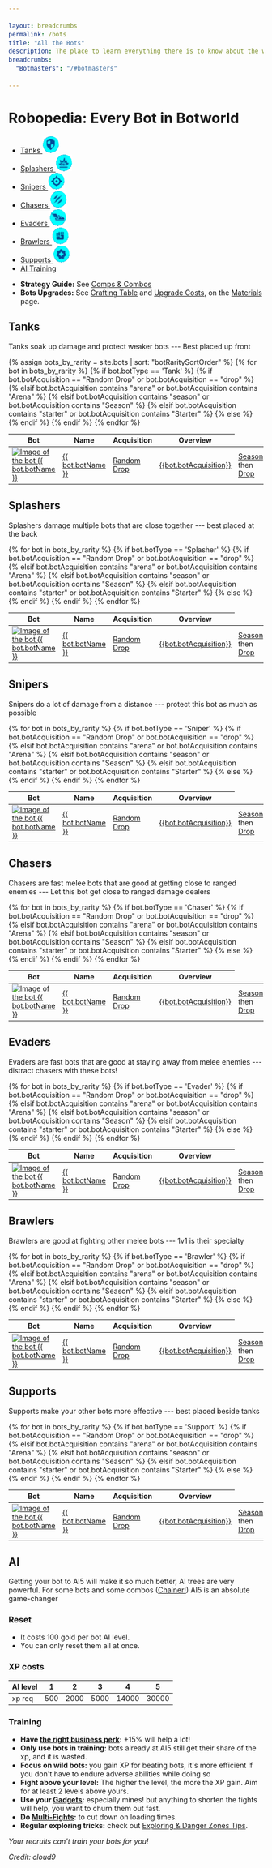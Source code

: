 ```yaml
---

layout: breadcrumbs
permalink: /bots
title: "All the Bots"
description: The place to learn everything there is to know about the wonderful bots you can encounter and build in Botworld Adventure!
breadcrumbs:
  "Botmasters": "/#botmasters"

---
```





# Robopedia: Every Bot in Botworld



<ul class="bots page-toc toc-block-list links">
  <li class="toc-block-entry" ><a href="#tanks" title="See every Tank">Tanks <img loading="lazy"   src="/assets/img/icons/tanks.png" alt="Tank bots logo"></a></li>
  <li class="toc-block-entry" ><a href="#splashers" title="See every Splasher">Splashers <img loading="lazy"   src="/assets/img/icons/splashers.png" alt="Splasher bots logo"></a></li>
  <li class="toc-block-entry" ><a href="#snipers" title="See every Sniper">Snipers <img loading="lazy"   src="/assets/img/icons/snipers.png" alt="Sniper bots logo"></a></li>
  <li class="toc-block-entry" ><a href="#chasers" title="See every Chaser">Chasers <img loading="lazy"   src="/assets/img/icons/chasers.png" alt="Chaser bots logo"></a></li>
  <li class="toc-block-entry" ><a href="#evaders" title="See every Evader">Evaders <img loading="lazy"   src="/assets/img/icons/evaders.png" alt="Evader bots logo"></a></li>
  <li class="toc-block-entry" ><a href="#brawlers" title="See every Brawler">Brawlers <img loading="lazy"   src="/assets/img/icons/brawlers.png" alt="Brawler bots logo"></a></li>
  <li class="toc-block-entry" ><a href="#supports" title="See every Support">Supports <img loading="lazy"   src="/assets/img/icons/supports.png" alt="Support bots logo"></a></li>
  <li class="toc-block-entry" ><a href="#ai" title="Everything about AI trees & xp">AI Training</a></li>
</ul>


<div markdown="1" class=" ghcms ghcms-main">

</div>


- **Strategy Guide:** See [Comps & Combos](/comps)
- **Bots Upgrades:** See [Crafting Table](/materials#crafting) and [Upgrade Costs](/materials#costs), on the [Materials](/materials) page. 

## Tanks


<div markdown="1" class=" ghcms ghcms-tanks">

Tanks soak up damage and protect weaker bots --- Best placed up front

</div>

<table class="collection-list no-inline">
  <thead>
    <tr>
      <th>Bot</th>
      <th>Name</th>
      <th>Acquisition</th>
      <th>Overview</th>
    </tr>
  </thead>
  <tbody>
    {% assign bots_by_rarity = site.bots | sort: "botRaritySortOrder" %}
    {% for bot in bots_by_rarity %}
        {% if bot.botType == 'Tank' %}
          <tr class="collection-list-entry rarity_{{bot.botRarity}}">
              <td class="table-pic">
             <a href="{{ site.baseurl }}{{ bot.url }}" title="Everything about the bot {{ bot.botName }}"> 
                <img loading="lazy"   src="/assets/img/bots{{ bot.url }}.png" alt="Image of the bot {{ bot.botName }}"> 
             </a>
              </td>
              <td>
                  <a href="{{ site.baseurl }}{{ bot.url }}" title="Everything about the bot {{ bot.botName }}"> {{ bot.botName }} </a>
              </td> 
            {% if bot.botAcquisition == "Random Drop" or bot.botAcquisition == "drop" %}
                <td><a href="/loot#botframes" title="How to find random Botframes">Random Drop</a></td>
            {% elsif bot.botAcquisition contains "arena" or bot.botAcquisition contains "Arena" %}
                <td><a href="/arena#rewards" title="See the rewards you can get from the arena">{{bot.botAcquisition}}</a></td>
            {% elsif bot.botAcquisition contains "season" or bot.botAcquisition contains "Season" %}
                <td><a href="/seasons" title="Read everything about season rewards">Season</a> then <a href="/loot#botframes" title="How to find random Botframes">Drop</a></td>
            {% elsif bot.botAcquisition contains "starter" or bot.botAcquisition contains "Starter" %}
                <td><a href="/starter-bots" title="The 3 starter bots in Botworld Adventure">Starter Bot</a> then <a href="/loot#botframes" title="How to find random Botframes">Drop</a></td>
            {% else %}
                <td>{{bot.botAcquisition}}</td>
            {% endif %}
              <td class="overview">{{bot.botOpinion}}</td>
            </tr>
        {% endif %}
    {% endfor %}
  </tbody>
</table>


## Splashers

<div markdown="1" class=" ghcms ghcms-splashers">

Splashers damage multiple bots that are close together --- best placed at the back

</div>

<table class="collection-list no-inline">
  <thead>
    <tr>
      <th>Bot</th>
      <th>Name</th>
      <th>Acquisition</th>
      <th>Overview</th>
    </tr>
  </thead>
  <tbody>
    {% for bot in bots_by_rarity %}
      {% if bot.botType == 'Splasher' %}
      <tr class="collection-list-entry rarity_{{bot.botRarity}}">
          <td class="table-pic">
       <a href="{{ site.baseurl }}{{ bot.url }}" title="Everything about the bot {{ bot.botName }}"> 
        <img loading="lazy"   src="/assets/img/bots{{ bot.url }}.png" alt="Image of the bot {{ bot.botName }}"> 
       </a>
          </td>
          <td>
            <a href="{{ site.baseurl }}{{ bot.url }}" title="Everything about the bot {{ bot.botName }}"> {{ bot.botName }} </a>
          </td>
            {% if bot.botAcquisition == "Random Drop" or bot.botAcquisition == "drop" %}
                <td><a href="/loot#botframes" title="How to find random Botframes">Random Drop</a></td>
            {% elsif bot.botAcquisition contains "arena" or bot.botAcquisition contains "Arena" %}
                <td><a href="/arena#rewards" title="See the rewards you can get from the arena">{{bot.botAcquisition}}</a></td>
            {% elsif bot.botAcquisition contains "season" or bot.botAcquisition contains "Season" %}
                <td><a href="/seasons" title="Read everything about season rewards">Season</a> then <a href="/loot#botframes" title="How to find random Botframes">Drop</a></td>
            {% elsif bot.botAcquisition contains "starter" or bot.botAcquisition contains "Starter" %}
                <td><a href="/starter-bots" title="The 3 starter bots in Botworld Adventure">Starter Bot</a> then <a href="/loot#botframes" title="How to find random Botframes">Drop</a></td>
            {% else %}
                <td>{{bot.botAcquisition}}</td>
            {% endif %}
          <td class="overview">{{bot.botOpinion}}</td>
        </tr>
    {% endif %}
    {% endfor %}
  </tbody>
</table>

## Snipers

<div markdown="1" class=" ghcms ghcms-snipers">

Snipers do a lot of damage from a distance --- protect this bot as much as possible

</div>


<table class="collection-list no-inline">
  <thead>
    <tr>
      <th>Bot</th>
      <th>Name</th>
      <th>Acquisition</th>
      <th>Overview</th>
    </tr>
  </thead>
  <tbody>
    {% for bot in bots_by_rarity %}
      {% if bot.botType == 'Sniper' %}
      <tr class="collection-list-entry rarity_{{bot.botRarity}}">
          <td class="table-pic">
       <a href="{{ site.baseurl }}{{ bot.url }}" title="Everything about the bot {{ bot.botName }}"> 
        <img loading="lazy"   src="/assets/img/bots{{ bot.url }}.png" alt="Image of the bot {{ bot.botName }}"> 
       </a>
          </td>
          <td>
            <a href="{{ site.baseurl }}{{ bot.url }}" title="Everything about the bot {{ bot.botName }}"> {{ bot.botName }} </a>
          </td>
            {% if bot.botAcquisition == "Random Drop" or bot.botAcquisition == "drop" %}
                <td><a href="/loot#botframes" title="How to find random Botframes">Random Drop</a></td>
            {% elsif bot.botAcquisition contains "arena" or bot.botAcquisition contains "Arena" %}
                <td><a href="/arena#rewards" title="See the rewards you can get from the arena">{{bot.botAcquisition}}</a></td>
            {% elsif bot.botAcquisition contains "season" or bot.botAcquisition contains "Season" %}
                <td><a href="/seasons" title="Read everything about season rewards">Season</a> then <a href="/loot#botframes" title="How to find random Botframes">Drop</a></td>
            {% elsif bot.botAcquisition contains "starter" or bot.botAcquisition contains "Starter" %}
                <td><a href="/starter-bots" title="The 3 starter bots in Botworld Adventure">Starter Bot</a> then <a href="/loot#botframes" title="How to find random Botframes">Drop</a></td>
            {% else %}
                <td>{{bot.botAcquisition}}</td>
            {% endif %}
          <td class="overview">{{bot.botOpinion}}</td>
        </tr>
    {% endif %}
    {% endfor %}
  </tbody>
</table>

## Chasers

<div markdown="1" class=" ghcms ghcms-chasers">

Chasers are fast melee bots that are good at getting close to ranged enemies --- Let this bot get close to ranged damage dealers

</div>


<table class="collection-list no-inline">
  <thead>
    <tr>
      <th>Bot</th>
      <th>Name</th>
      <th>Acquisition</th>
      <th>Overview</th>
    </tr>
  </thead>
  <tbody>
    {% for bot in bots_by_rarity %}
      {% if bot.botType == 'Chaser' %}
      <tr class="collection-list-entry rarity_{{bot.botRarity}}">
          <td class="table-pic">
       <a href="{{ site.baseurl }}{{ bot.url }}" title="Everything about the bot {{ bot.botName }}"> 
        <img loading="lazy"   src="/assets/img/bots{{ bot.url }}.png" alt="Image of the bot {{ bot.botName }}"> 
       </a>
          </td>
          <td>
            <a href="{{ site.baseurl }}{{ bot.url }}" title="Everything about the bot {{ bot.botName }}"> {{ bot.botName }} </a>
          </td>
            {% if bot.botAcquisition == "Random Drop" or bot.botAcquisition == "drop" %}
                <td><a href="/loot#botframes" title="How to find random Botframes">Random Drop</a></td>
            {% elsif bot.botAcquisition contains "arena" or bot.botAcquisition contains "Arena" %}
                <td><a href="/arena#rewards" title="See the rewards you can get from the arena">{{bot.botAcquisition}}</a></td>
            {% elsif bot.botAcquisition contains "season" or bot.botAcquisition contains "Season" %}
                <td><a href="/seasons" title="Read everything about season rewards">Season</a> then <a href="/loot#botframes" title="How to find random Botframes">Drop</a></td>
            {% elsif bot.botAcquisition contains "starter" or bot.botAcquisition contains "Starter" %}
                <td><a href="/starter-bots" title="The 3 starter bots in Botworld Adventure">Starter Bot</a> then <a href="/loot#botframes" title="How to find random Botframes">Drop</a></td>
            {% else %}
                <td>{{bot.botAcquisition}}</td>
            {% endif %}
          <td class="overview">{{bot.botOpinion}}</td>
        </tr>
    {% endif %}
    {% endfor %}
  </tbody>
</table>

## Evaders

<div markdown="1" class=" ghcms ghcms-evaders">

Evaders are fast bots that are good at staying away from melee enemies --- distract chasers with these bots!

</div>


<table class="collection-list no-inline">
  <thead>
    <tr>
      <th>Bot</th>
      <th>Name</th>
      <th>Acquisition</th>
      <th>Overview</th>
    </tr>
  </thead>
  <tbody>
    {% for bot in bots_by_rarity %}
      {% if bot.botType == 'Evader' %}
      <tr class="collection-list-entry rarity_{{bot.botRarity}}">
          <td class="table-pic">
       <a href="{{ site.baseurl }}{{ bot.url }}" title="Everything about the bot {{ bot.botName }}"> 
        <img loading="lazy"   src="/assets/img/bots{{ bot.url }}.png" alt="Image of the bot {{ bot.botName }}"> 
       </a>
          </td>
          <td>
            <a href="{{ site.baseurl }}{{ bot.url }}" title="Everything about the bot {{ bot.botName }}"> {{ bot.botName }} </a>
          </td>
            {% if bot.botAcquisition == "Random Drop" or bot.botAcquisition == "drop" %}
                <td><a href="/loot#botframes" title="How to find random Botframes">Random Drop</a></td>
            {% elsif bot.botAcquisition contains "arena" or bot.botAcquisition contains "Arena" %}
                <td><a href="/arena#rewards" title="See the rewards you can get from the arena">{{bot.botAcquisition}}</a></td>
            {% elsif bot.botAcquisition contains "season" or bot.botAcquisition contains "Season" %}
                <td><a href="/seasons" title="Read everything about season rewards">Season</a> then <a href="/loot#botframes" title="How to find random Botframes">Drop</a></td>
            {% elsif bot.botAcquisition contains "starter" or bot.botAcquisition contains "Starter" %}
                <td><a href="/starter-bots" title="The 3 starter bots in Botworld Adventure">Starter Bot</a> then <a href="/loot#botframes" title="How to find random Botframes">Drop</a></td>
            {% else %}
                <td>{{bot.botAcquisition}}</td>
            {% endif %}
          <td class="overview">{{bot.botOpinion}}</td>
        </tr>
    {% endif %}
    {% endfor %}
  </tbody>
</table>

## Brawlers

<div markdown="1" class=" ghcms ghcms-brawlers">

Brawlers are good at fighting other melee bots --- 1v1 is their specialty

</div>


<table class="collection-list no-inline">
  <thead>
    <tr>
      <th>Bot</th>
      <th>Name</th>
      <th>Acquisition</th>
      <th>Overview</th>
    </tr>
  </thead>
  <tbody>
    {% for bot in bots_by_rarity %}
      {% if bot.botType == 'Brawler' %}
      <tr class="collection-list-entry rarity_{{bot.botRarity}}">
          <td class="table-pic">
       <a href="{{ site.baseurl }}{{ bot.url }}" title="Everything about the bot {{ bot.botName }}"> 
        <img loading="lazy"   src="/assets/img/bots{{ bot.url }}.png" alt="Image of the bot {{ bot.botName }}"> 
       </a>
          </td>
          <td>
            <a href="{{ site.baseurl }}{{ bot.url }}" title="Everything about the bot {{ bot.botName }}"> {{ bot.botName }} </a>
          </td>
            {% if bot.botAcquisition == "Random Drop" or bot.botAcquisition == "drop" %}
                <td><a href="/loot#botframes" title="How to find random Botframes">Random Drop</a></td>
            {% elsif bot.botAcquisition contains "arena" or bot.botAcquisition contains "Arena" %}
                <td><a href="/arena#rewards" title="See the rewards you can get from the arena">{{bot.botAcquisition}}</a></td>
            {% elsif bot.botAcquisition contains "season" or bot.botAcquisition contains "Season" %}
                <td><a href="/seasons" title="Read everything about season rewards">Season</a> then <a href="/loot#botframes" title="How to find random Botframes">Drop</a></td>
            {% elsif bot.botAcquisition contains "starter" or bot.botAcquisition contains "Starter" %}
                <td><a href="/starter-bots" title="The 3 starter bots in Botworld Adventure">Starter Bot</a> then <a href="/loot#botframes" title="How to find random Botframes">Drop</a></td>
            {% else %}
                <td>{{bot.botAcquisition}}</td>
            {% endif %}
          <td class="overview">{{bot.botOpinion}}</td>
        </tr>
    {% endif %}
    {% endfor %}
  </tbody>
</table>

## Supports

<div markdown="1" class=" ghcms ghcms-supports">

Supports make your other bots more effective --- best placed beside tanks

</div>


<table class="collection-list no-inline">
  <thead>
    <tr>
      <th>Bot</th>
      <th>Name</th>
      <th>Acquisition</th>
      <th>Overview</th>
    </tr>
  </thead>
  <tbody>
    {% for bot in bots_by_rarity %}
      {% if bot.botType == 'Support' %}
      <tr class="collection-list-entry rarity_{{bot.botRarity}}">
          <td class="table-pic">
       <a href="{{ site.baseurl }}{{ bot.url }}" title="Everything about the bot {{ bot.botName }}"> 
        <img loading="lazy"   src="/assets/img/bots{{ bot.url }}.png" alt="Image of the bot {{ bot.botName }}"> 
       </a>
          </td>
          <td>
            <a href="{{ site.baseurl }}{{ bot.url }}" title="Everything about the bot {{ bot.botName }}"> {{ bot.botName }} </a>
          </td>
            {% if bot.botAcquisition == "Random Drop" or bot.botAcquisition == "drop" %}
                <td><a href="/loot#botframes" title="How to find random Botframes">Random Drop</a></td>
            {% elsif bot.botAcquisition contains "arena" or bot.botAcquisition contains "Arena" %}
                <td><a href="/arena#rewards" title="See the rewards you can get from the arena">{{bot.botAcquisition}}</a></td>
            {% elsif bot.botAcquisition contains "season" or bot.botAcquisition contains "Season" %}
                <td><a href="/seasons" title="Read everything about season rewards">Season</a> then <a href="/loot#botframes" title="How to find random Botframes">Drop</a></td>
            {% elsif bot.botAcquisition contains "starter" or bot.botAcquisition contains "Starter" %}
                <td><a href="/starter-bots" title="The 3 starter bots in Botworld Adventure">Starter Bot</a> then <a href="/loot#botframes" title="How to find random Botframes">Drop</a></td>
            {% else %}
                <td>{{bot.botAcquisition}}</td>
            {% endif %}
          <td class="overview">{{bot.botOpinion}}</td>
        </tr>
    {% endif %}
    {% endfor %}
  </tbody>
</table>




<div markdown="1" class=" ghcms ghcms-more">

</div>



<span id="ai"></span>

<div markdown="1" class=" ghcms ghcms-ai">

## AI 

Getting your bot to AI5 will make it so much better, AI trees are very powerful. For some bots and some combos ([Chainer!](/chainer)) AI5 is an absolute game-changer

### Reset

- It costs 100 gold per bot AI level. 
- You can only reset them all at once.

### XP costs

| AI level | 1 | 2 | 3 | 4 | 5 |
| - | - | - | - | - | - |  
| xp req | 500 | 2000 | 5000 | 14000 | 30000 |

### Training

- **Have [the right business perk](/contribute#tbw):** +15% will help a lot!
- **Only use bots in training:** bots already at AI5 still get their share of the xp, and it is wasted.
- **Focus on wild bots:** you gain XP for beating bots, it's more efficient if you don't have to endure adverse abilities while doing so
- **Fight above your level:** The higher the level, the more the XP gain. Aim for at least 2 levels above yours.
- **Use your [Gadgets](/botpack#gadgets):** especially mines! but anything to shorten the fights will help, you want to churn them out fast.
- **Do [Multi-Fights](/exploring#multiple-enemies):** to cut down on loading times.
- **Regular exploring tricks:** check out [Exploring & Danger Zones Tips](/exploring#tips-and-tricks).

*Your recruits can't train your bots for you!*

*Credit: cloud9*

</div>
